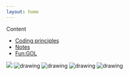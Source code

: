 ```yaml
---
layout: home
---
```



Content
* [Coding principles](./codingprinciples.md)
* [Notes](./notes)
* [Fun:GOL](./gol2022)
<style>
img {
  background:transparent url(./data/loading.gif) center center/10% no-repeat;
}
</style>


![](https://slsilent.files.wordpress.com/2022/04/multiples-2.png)
<img src="https://slsilent.files.wordpress.com/2022/06/0-5000-1_cropped.png" alt="drawing" />
<img src="https://slsilent.files.wordpress.com/2022/06/0-5000-2.png" alt="drawing" />
<img src="https://slsilent.files.wordpress.com/2022/06/0-5000-3.png" alt="drawing" />
<img src="https://slsilent.files.wordpress.com/2022/06/0-5000-4.png" alt="drawing" />
